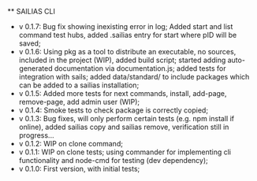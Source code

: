 ** SAILIAS CLI  

- v 0.1.7: Bug fix showing inexisting error in log; Added start and list command test hubs, added .sailias entry for start where pID will be saved;    
- v 0.1.6: Using pkg as a tool to distribute an executable, no sources, included in the project (WIP), added build script; started adding auto-generated documentation via documentation.js; added tests for integration with sails; added data/standard/ to include packages which can be added to a sailias installation;  
- v 0.1.5: Added more tests for next commands, install, add-page, remove-page, add admin user (WIP);  
- v 0.1.4: Smoke tests to check package is correctly copied;  
- v 0.1.3: Bug fixes, will only perform certain tests (e.g. npm install if online), added sailias copy and sailias remove, verification still in progress...  
- v 0.1.2: WIP on clone command;  
- v 0.1.1: WIP on clone tests; using commander for implementing cli functionality and node-cmd for testing (dev dependency);  
- v 0.1.0: First version, with initial tests;  
